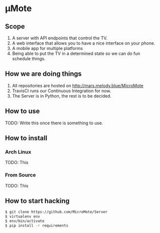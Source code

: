 # μMote

## Scope

1. A server with API endpoints that control the TV.
2. A web interface that allows you to have a nice interface on your phone.
3. A mobile app for multiple platforms
4. Being able to put the TV in a determined state so we can do fun schedule things.


## How we are doing things

1. All repositories are hosted on http://mars.melody.blue/MicroMote
2. TravisCI runs our Continuous Integration for now.
3. The Server is in Python, the rest is to be decided.


## How to use

TODO: Write this once there is something to use.


## How to install

### Arch Linux

TODO: This

### From Source

TODO: This

## How to start hacking

``` bash
$ git clone https://github.com/MicroMote/Server
$ virtualenv env
$ env/bin/activate
$ pip install -r requirements
```
